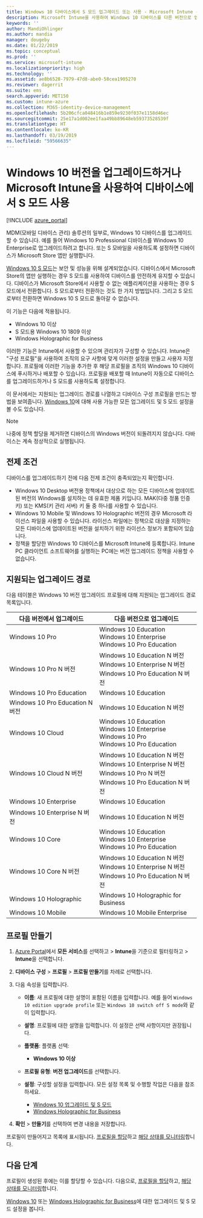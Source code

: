 ```yaml
---
title: Windows 10 디바이스에서 S 모드 업그레이드 또는 사용 - Microsoft Intune - Azure | Microsoft Docs
description: Microsoft Intune을 사용하여 Windows 10 디바이스를 다른 버전으로 업그레이드하거나 S 모드를 사용하도록 설정합니다. 관리자는 디바이스 구성 프로필을 사용하여 Windows 10 Professional을 Windows 10 Enterprise로 업그레이드하고 S 모드를 활성화 또는 전환할 수 있습니다. Windows 10 Pro, N 버전, 교육, 클라우드, Enterprise, Core, Holographic 및 모바일에 대해 지원되는 업그레이드 경로를 참조하세요.
keywords: ''
author: MandiOhlinger
ms.author: mandia
manager: dougeby
ms.date: 01/22/2019
ms.topic: conceptual
ms.prod: ''
ms.service: microsoft-intune
ms.localizationpriority: high
ms.technology: ''
ms.assetid: ae8b6528-7979-47d8-abe0-58cea1905270
ms.reviewer: dagerrit
ms.suite: ems
search.appverid: MET150
ms.custom: intune-azure
ms.collection: M365-identity-device-management
ms.openlocfilehash: 5b206cfca048416b1e859e9230f037e1158d46ec
ms.sourcegitcommit: 25e17a1d002ee1faa49bb89648eb59373528539f
ms.translationtype: HT
ms.contentlocale: ko-KR
ms.lasthandoff: 03/19/2019
ms.locfileid: "59566635"
---
```

# <a name="upgrade-windows-10-editions-or-enable-s-mode-on-devices-using-microsoft-intune"></a>Windows 10 버전을 업그레이드하거나 Microsoft Intune을 사용하여 디바이스에서 S 모드 사용

[!INCLUDE [azure_portal](./includes/azure_portal.md)]

MDM(모바일 디바이스 관리) 솔루션의 일부로, Windows 10 디바이스를 업그레이드할 수 있습니다. 예를 들어 Windows 10 Professional 디바이스를 Windows 10 Enterprise로 업그레이드하려고 합니다. 또는 S 모바일을 사용하도록 설정하면 디바이스가 Microsoft Store 앱만 실행합니다.

[Windows 10 S 모드](https://support.microsoft.com/help/4456067/windows-10-switch-out-of-s-mode)는 보안 및 성능을 위해 설계되었습니다. 디바이스에서 Microsoft Store의 앱만 실행하는 경우 S 모드를 사용하여 디바이스를 안전하게 유지할 수 있습니다. 디바이스가 Microsoft Store에서 사용할 수 없는 애플리케이션을 사용하는 경우 S 모드에서 전환합니다. S 모드로부터 전환하는 것도 한 가지 방법입니다. 그리고 S 모드로부터 전환하면 Windows 10 S 모드로 돌아갈 수 없습니다.

이 기능은 다음에 적용됩니다.

- Windows 10 이상
- S 모드용 Windows 10 1809 이상
- Windows Holographic for Business

이러한 기능은 Intune에서 사용할 수 있으며 관리자가 구성할 수 있습니다. Intune은 "구성 프로필"을 사용하여 조직의 요구 사항에 맞게 이러한 설정을 만들고 사용자 지정합니다. 프로필에 이러한 기능을 추가한 후 해당 프로필을 조직의 Windows 10 디바이스에 푸시하거나 배포할 수 있습니다. 프로필을 배포할 때 Intune이 자동으로 디바이스를 업그레이드하거나 S 모드를 사용하도록 설정합니다.

이 문서에서는 지원되는 업그레이드 경로를 나열하고 디바이스 구성 프로필을 만드는 방법을 보여줍니다. [Windows 10](edition-upgrade-windows-settings.md)에 대해 사용 가능한 모든 업그레이드 및 S 모드 설정을 볼 수도 있습니다.

> [!NOTE]
> 나중에 정책 할당을 제거하면 디바이스의 Windows 버전이 되돌려지지 않습니다. 다바이스는 계속 정상적으로 실행됩니다.

## <a name="prerequisites"></a>전제 조건

디바이스를 업그레이드하기 전에 다음 전제 조건이 충족되었는지 확인합니다.

- Windows 10 Desktop 버전용 정책에서 대상으로 하는 모든 디바이스에 업데이트된 버전의 Windows를 설치하는 데 유효한 제품 키입니다. MAK(다중 정품 인증 키) 또는 KMS(키 관리 서버) 키 둘 중 하나를 사용할 수 있습니다.
- Windows 10 Mobile 및 Windows 10 Holographic 버전의 경우 Microsoft 라이선스 파일을 사용할 수 있습니다. 라이선스 파일에는 정책으로 대상을 지정하는 모든 디바이스에 업데이트된 버전을 설치하기 위한 라이선스 정보가 포함되어 있습니다.
- 정책을 할당한 Windows 10 디바이스를 Microsoft Intune에 등록합니다. Intune PC 클라이언트 소프트웨어를 실행하는 PC에는 버전 업그레이드 정책을 사용할 수 없습니다.

## <a name="supported-upgrade-paths"></a>지원되는 업그레이드 경로

다음 테이블은 Windows 10 버전 업그레이드 프로필에 대해 지원되는 업그레이드 경로 목록입니다.

| 다음 버전에서 업그레이드 | 다음 버전으로 업그레이드 |
|---|---|
| Windows 10 Pro | Windows 10 Education <br/>Windows 10 Enterprise <br/>Windows 10 Pro Education |
| Windows 10 Pro N 버전 | Windows 10 Education N 버전 <br/>Windows 10 Enterprise N 버전 <br/>Windows 10 Pro Education N 버전 | 
| Windows 10 Pro Education | Windows 10 Education | 
| Windows 10 Pro Education N 버전 | Windows 10 Education N 버전 |
| Windows 10 Cloud | Windows 10 Education <br/>Windows 10 Enterprise <br/>Windows 10 Pro <br/>Windows 10 Pro Education | 
| Windows 10 Cloud N 버전 | Windows 10 Education N 버전 <br/>Windows 10 Enterprise N 버전 <br/>Windows 10 Pro N 버전 <br/>Windows 10 Pro Education N 버전 | 
| Windows 10 Enterprise | Windows 10 Education | 
| Windows 10 Enterprise N 버전 | Windows 10 Education N 버전 | 
| Windows 10 Core | Windows 10 Education <br/>Windows 10 Enterprise <br/>Windows 10 Pro Education | 
| Windows 10 Core N 버전 | Windows 10 Education N 버전 <br/>Windows 10 Enterprise N 버전 <br/>Windows 10 Pro Education N 버전 | 
| Windows 10 Holographic | Windows 10 Holographic for Business |
| Windows 10 Mobile | Windows 10 Mobile Enterprise |

<!--The following table provides information about the supported upgrade paths for Windows 10 editions in this policy:

![supported](./media/check_grn.png)  (X) = not supported    
![unsupported](./media/x_blk.png)    (green checkmark) = supported    

|Upgrade from edition\Upgrade to edition|Education|Education N|Pro Education|Pro Education N|Enterprise|Enterprise N|Professional|Professional N|Mobile Enterprise|Holographic for Business|
|--------|--------|--------|--------|--------|--------|--------|--------|--------|--------|--------|--------|
|Pro|![supported](./media/check_grn.png)|![unsupported](./media/x_blk.png)|![supported](./media/check_grn.png)|![unsupported](./media/x_blk.png)|![supported](./media/check_grn.png)|![unsupported](./media/x_blk.png)|![unsupported](./media/x_blk.png)|![unsupported](./media/x_blk.png)|![unsupported](./media/x_blk.png)|![unsupported](./media/x_blk.png)|
|Pro N|![unsupported](./media/x_blk.png)|![supported](./media/check_grn.png)|![unsupported](./media/x_blk.png)|![supported](./media/check_grn.png)|![unsupported](./media/x_blk.png)|![supported](./media/check_grn.png)|![unsupported](./media/x_blk.png)|![unsupported](./media/x_blk.png)|![unsupported](./media/x_blk.png)|![unsupported](./media/x_blk.png)|
|Pro Education|![supported](./media/check_grn.png)|![unsupported](./media/x_blk.png)|![unsupported](./media/x_blk.png)|![unsupported](./media/x_blk.png)|![unsupported](./media/x_blk.png)|![unsupported](./media/x_blk.png)|![unsupported](./media/x_blk.png)|![unsupported](./media/x_blk.png)|![unsupported](./media/x_blk.png)|![unsupported](./media/x_blk.png)|
|Pro Education N|![unsupported](./media/x_blk.png)|![supported](./media/check_grn.png)|![unsupported](./media/x_blk.png)|![unsupported](./media/x_blk.png)|![unsupported](./media/x_blk.png)|![unsupported](./media/x_blk.png)|![unsupported](./media/x_blk.png)|![unsupported](./media/x_blk.png)|![unsupported](./media/x_blk.png)|![unsupported](./media/x_blk.png)|
|Cloud|![supported](./media/check_grn.png)|![unsupported](./media/x_blk.png)|![supported](./media/check_grn.png)|![unsupported](./media/x_blk.png)|![supported](./media/check_grn.png)|![unsupported](./media/x_blk.png)|![supported](./media/check_grn.png)|![unsupported](./media/x_blk.png)|![unsupported](./media/x_blk.png)|![unsupported](./media/x_blk.png)|
|Cloud N|![unsupported](./media/x_blk.png)|![supported](./media/check_grn.png)|![unsupported](./media/x_blk.png)|![supported](./media/check_grn.png)|![unsupported](./media/x_blk.png)|![supported](./media/check_grn.png)|![unsupported](./media/x_blk.png)|![supported](./media/check_grn.png)|![unsupported](./media/x_blk.png)|![unsupported](./media/x_blk.png)|
|Enterprise|![supported](./media/check_grn.png)|![unsupported](./media/x_blk.png)|![unsupported](./media/x_blk.png)|![unsupported](./media/x_blk.png)|![unsupported](./media/x_blk.png)|![unsupported](./media/x_blk.png)|![unsupported](./media/x_blk.png)|![unsupported](./media/x_blk.png)|![unsupported](./media/x_blk.png)|![unsupported](./media/x_blk.png)|
|Enterprise N|![unsupported](./media/x_blk.png)|![supported](./media/check_grn.png)|![unsupported](./media/x_blk.png)|![unsupported](./media/x_blk.png)|![unsupported](./media/x_blk.png)|![unsupported](./media/x_blk.png)|![unsupported](./media/x_blk.png)|![unsupported](./media/x_blk.png)|![unsupported](./media/x_blk.png)|![unsupported](./media/x_blk.png)|
|Core|![supported](./media/check_grn.png)|![unsupported](./media/x_blk.png)|![supported](./media/check_grn.png)|![unsupported](./media/x_blk.png)|![unsupported](./media/x_blk.png)|![unsupported](./media/x_blk.png)   |![unsupported](./media/x_blk.png)|![unsupported](./media/x_blk.png)|![unsupported](./media/x_blk.png)|![unsupported](./media/x_blk.png)|
|Core N|![unsupported](./media/x_blk.png)|![supported](./media/check_grn.png)|![unsupported](./media/x_blk.png)|![supported](./media/check_grn.png)|![unsupported](./media/x_blk.png)|![unsupported](./media/x_blk.png)|![unsupported](./media/x_blk.png)|![unsupported](./media/x_blk.png)|![unsupported](./media/x_blk.png)|![unsupported](./media/x_blk.png)|
|Mobile|![unsupported](./media/x_blk.png)|![unsupported](./media/x_blk.png)|![unsupported](./media/x_blk.png)|![unsupported](./media/x_blk.png)|![unsupported](./media/x_blk.png)|![unsupported](./media/x_blk.png)|![unsupported](./media/x_blk.png)|![unsupported](./media/x_blk.png)|![supported](./media/check_grn.png)|![unsupported](./media/x_blk.png)|
|Holographic|![unsupported](./media/x_blk.png)|![unsupported](./media/x_blk.png)|![unsupported](./media/x_blk.png)|![unsupported](./media/x_blk.png)|![unsupported](./media/x_blk.png)|![unsupported](./media/x_blk.png)|![unsupported](./media/x_blk.png)|![unsupported](./media/x_blk.png)|![unsupported](./media/x_blk.png)|![supported](./media/check_grn.png) -->

## <a name="create-the-profile"></a>프로필 만들기

1. [Azure Portal](https://portal.azure.com)에서 **모든 서비스**를 선택하고 > **Intune**을 기준으로 필터링하고 > **Intune**을 선택합니다.
2. **디바이스 구성** > **프로필** > **프로필 만들기**를 차례로 선택합니다.
3. 다음 속성을 입력합니다.

    - **이름**: 새 프로필에 대한 설명이 포함된 이름을 입력합니다. 예를 들어 `Windows 10 edition upgrade profile` 또는 `Windows 10 switch off S mode`와 같이 입력합니다.
    - **설명**: 프로필에 대한 설명을 입력합니다. 이 설정은 선택 사항이지만 권장됩니다.
    - **플랫폼**: 플랫폼 선택:  

        - **Windows 10 이상**

    - **프로필 유형**: **버전 업그레이드**를 선택합니다.
    - **설정**: 구성할 설정을 입력합니다. 모든 설정 목록 및 수행할 작업은 다음을 참조하세요.

        - [Windows 10 업그레이드 및 S 모드](edition-upgrade-windows-settings.md)
        - [Windows Holographic for Business](holographic-upgrade.md)

4. **확인** > **만들기**를 선택하여 변경 내용을 저장합니다. 

프로필이 만들어지고 목록에 표시됩니다. [프로필을 할당](device-profile-assign.md)하고 [해당 상태를 모니터링](device-profile-monitor.md)합니다.

## <a name="next-steps"></a>다음 단계

프로필이 생성된 후에는 이를 할당할 수 있습니다. 다음으로, [프로필을 할당](device-profile-assign.md)하고, [해당 상태를 모니터링](device-profile-monitor.md)합니다.

[Windows 10](edition-upgrade-windows-settings.md) 또는 [Windows Holographic for Business](holographic-upgrade.md)에 대한 업그레이드 및 S 모드 설정을 봅니다.
